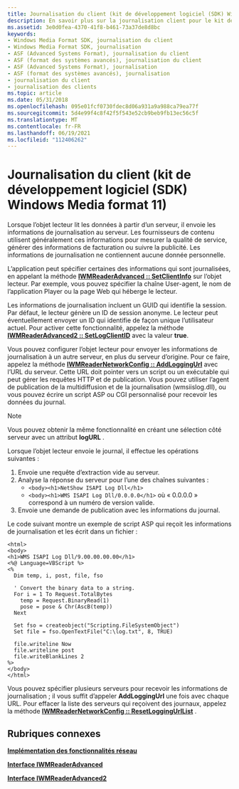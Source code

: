 ```yaml
---
title: Journalisation du client (kit de développement logiciel (SDK) Windows Media format 11)
description: En savoir plus sur la journalisation client pour le kit de développement logiciel (SDK) Windows Media format 11. La journalisation permet au serveur multimédia d’effectuer le suivi de l’activité des clients qui s’y connectent.
ms.assetid: 3e0d0fea-4370-41f8-b461-73a37de8d8bc
keywords:
- Windows Media Format SDK, journalisation du client
- Windows Media Format SDK, journalisation
- ASF (Advanced Systems Format), journalisation du client
- ASF (format des systèmes avancés), journalisation du client
- ASF (Advanced Systems Format), journalisation
- ASF (format des systèmes avancés), journalisation
- journalisation du client
- journalisation des clients
ms.topic: article
ms.date: 05/31/2018
ms.openlocfilehash: 095e01fcf0730fdec8d06a931a9a988ca79ea77f
ms.sourcegitcommit: 5d4e99f4c8f42f5f543e52cb9beb9fb13ec56c5f
ms.translationtype: MT
ms.contentlocale: fr-FR
ms.lasthandoff: 06/19/2021
ms.locfileid: "112406262"
---
```

# <a name="client-logging-windows-media-format-11-sdk"></a>Journalisation du client (kit de développement logiciel (SDK) Windows Media format 11)

Lorsque l’objet lecteur lit les données à partir d’un serveur, il envoie les informations de journalisation au serveur. Les fournisseurs de contenu utilisent généralement ces informations pour mesurer la qualité de service, générer des informations de facturation ou suivre la publicité. Les informations de journalisation ne contiennent aucune donnée personnelle.

L’application peut spécifier certaines des informations qui sont journalisées, en appelant la méthode [**IWMReaderAdvanced :: SetClientInfo**](/previous-versions/windows/desktop/api/Wmsdkidl/nf-wmsdkidl-iwmreaderadvanced-setclientinfo) sur l’objet lecteur. Par exemple, vous pouvez spécifier la chaîne User-agent, le nom de l’application Player ou la page Web qui héberge le lecteur.

Les informations de journalisation incluent un GUID qui identifie la session. Par défaut, le lecteur génère un ID de session anonyme. Le lecteur peut éventuellement envoyer un ID qui identifie de façon unique l’utilisateur actuel. Pour activer cette fonctionnalité, appelez la méthode [**IWMReaderAdvanced2 :: SetLogClientID**](/previous-versions/windows/desktop/api/Wmsdkidl/nf-wmsdkidl-iwmreaderadvanced2-setlogclientid) avec la valeur **true**.

Vous pouvez configurer l’objet lecteur pour envoyer les informations de journalisation à un autre serveur, en plus du serveur d’origine. Pour ce faire, appelez la méthode [**IWMReaderNetworkConfig :: AddLoggingUrl**](/previous-versions/windows/desktop/api/Wmsdkidl/nf-wmsdkidl-iwmreadernetworkconfig-addloggingurl) avec l’URL du serveur. Cette URL doit pointer vers un script ou un exécutable qui peut gérer les requêtes HTTP et de publication. Vous pouvez utiliser l’agent de publication de la multidiffusion et de la journalisation (wmsiislog.dll), ou vous pouvez écrire un script ASP ou CGI personnalisé pour recevoir les données du journal.

> [!Note]  
> Vous pouvez obtenir la même fonctionnalité en créant une sélection côté serveur avec un attribut **logURL** .

 

Lorsque l’objet lecteur envoie le journal, il effectue les opérations suivantes :

1.  Envoie une requête d’extraction vide au serveur.
2.  Analyse la réponse du serveur pour l’une des chaînes suivantes :
    -   `<body><h1>NetShow ISAPI Log Dll</h1>`
    -   `<body><h1>WMS ISAPI Log Dll/0.0.0.0</h1>` où « 0.0.0.0 » correspond à un numéro de version valide.
3.  Envoie une demande de publication avec les informations du journal.

Le code suivant montre un exemple de script ASP qui reçoit les informations de journalisation et les écrit dans un fichier :


```
<html>
<body>
<h1>WMS ISAPI Log Dll/9.00.00.00.00</h1>
<%@ Language=VBScript %>
<%
  Dim temp, i, post, file, fso

  ' Convert the binary data to a string.
  For i = 1 To Request.TotalBytes
    temp = Request.BinaryRead(1)
    pose = pose & Chr(AscB(temp))
  Next

  Set fso = createobject("Scripting.FileSystemObject")
  Set file = fso.OpenTextFile("C:\log.txt", 8, TRUE)

  file.writeline Now
  file.writeline post
  file.writeBlankLines 2 
%>
</body>
</html>
```



Vous pouvez spécifier plusieurs serveurs pour recevoir les informations de journalisation ; il vous suffit d’appeler **AddLoggingUrl** une fois avec chaque URL. Pour effacer la liste des serveurs qui reçoivent des journaux, appelez la méthode [**IWMReaderNetworkConfig :: ResetLoggingUrlList**](/previous-versions/windows/desktop/api/Wmsdkidl/nf-wmsdkidl-iwmreadernetworkconfig-resetloggingurllist) .

## <a name="related-topics"></a>Rubriques connexes

<dl> <dt>

[**Implémentation des fonctionnalités réseau**](implementing-network-functionality.md)
</dt> <dt>

[**Interface IWMReaderAdvanced**](/previous-versions/windows/desktop/api/wmsdkidl/nn-wmsdkidl-iwmreaderadvanced)
</dt> <dt>

[**Interface IWMReaderAdvanced2**](/previous-versions/windows/desktop/api/wmsdkidl/nn-wmsdkidl-iwmreaderadvanced2)
</dt> </dl>

 

 





